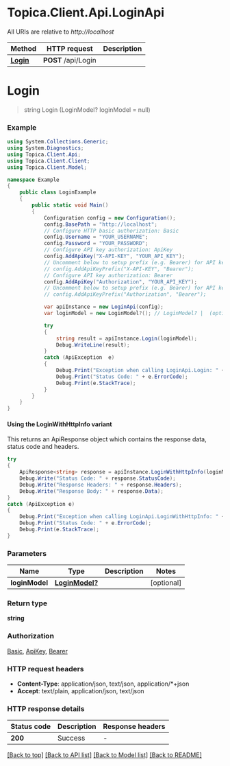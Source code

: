 # Topica.Client.Api.LoginApi

All URIs are relative to *http://localhost*

| Method | HTTP request | Description |
|--------|--------------|-------------|
| [**Login**](LoginApi.md#login) | **POST** /api/Login |  |

<a id="login"></a>
# **Login**
> string Login (LoginModel? loginModel = null)



### Example
```csharp
using System.Collections.Generic;
using System.Diagnostics;
using Topica.Client.Api;
using Topica.Client.Client;
using Topica.Client.Model;

namespace Example
{
    public class LoginExample
    {
        public static void Main()
        {
            Configuration config = new Configuration();
            config.BasePath = "http://localhost";
            // Configure HTTP basic authorization: Basic
            config.Username = "YOUR_USERNAME";
            config.Password = "YOUR_PASSWORD";
            // Configure API key authorization: ApiKey
            config.AddApiKey("X-API-KEY", "YOUR_API_KEY");
            // Uncomment below to setup prefix (e.g. Bearer) for API key, if needed
            // config.AddApiKeyPrefix("X-API-KEY", "Bearer");
            // Configure API key authorization: Bearer
            config.AddApiKey("Authorization", "YOUR_API_KEY");
            // Uncomment below to setup prefix (e.g. Bearer) for API key, if needed
            // config.AddApiKeyPrefix("Authorization", "Bearer");

            var apiInstance = new LoginApi(config);
            var loginModel = new LoginModel?(); // LoginModel? |  (optional) 

            try
            {
                string result = apiInstance.Login(loginModel);
                Debug.WriteLine(result);
            }
            catch (ApiException  e)
            {
                Debug.Print("Exception when calling LoginApi.Login: " + e.Message);
                Debug.Print("Status Code: " + e.ErrorCode);
                Debug.Print(e.StackTrace);
            }
        }
    }
}
```

#### Using the LoginWithHttpInfo variant
This returns an ApiResponse object which contains the response data, status code and headers.

```csharp
try
{
    ApiResponse<string> response = apiInstance.LoginWithHttpInfo(loginModel);
    Debug.Write("Status Code: " + response.StatusCode);
    Debug.Write("Response Headers: " + response.Headers);
    Debug.Write("Response Body: " + response.Data);
}
catch (ApiException e)
{
    Debug.Print("Exception when calling LoginApi.LoginWithHttpInfo: " + e.Message);
    Debug.Print("Status Code: " + e.ErrorCode);
    Debug.Print(e.StackTrace);
}
```

### Parameters

| Name | Type | Description | Notes |
|------|------|-------------|-------|
| **loginModel** | [**LoginModel?**](LoginModel?.md) |  | [optional]  |

### Return type

**string**

### Authorization

[Basic](../README.md#Basic), [ApiKey](../README.md#ApiKey), [Bearer](../README.md#Bearer)

### HTTP request headers

 - **Content-Type**: application/json, text/json, application/*+json
 - **Accept**: text/plain, application/json, text/json


### HTTP response details
| Status code | Description | Response headers |
|-------------|-------------|------------------|
| **200** | Success |  -  |

[[Back to top]](#) [[Back to API list]](../README.md#documentation-for-api-endpoints) [[Back to Model list]](../README.md#documentation-for-models) [[Back to README]](../README.md)

